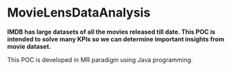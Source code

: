# MovieLensDataAnalysis

<b> IMDB has large datasets of all the movies released till date. This POC is intended to solve many KPIs so we can determine important insights from movie dataset.</b>

This POC is developed in MR paradigm using Java programming. 
